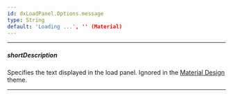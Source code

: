 ```yaml
---
id: dxLoadPanel.Options.message
type: String
default: 'Loading ...', '' (Material)
---
```

---
##### shortDescription
Specifies the text displayed in the load panel. Ignored in the [Material Design](/Documentation/Guide/Themes_and_Styles/Predefined_Themes/) theme.

---
